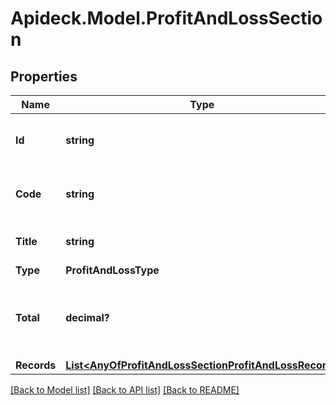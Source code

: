 # Apideck.Model.ProfitAndLossSection

## Properties

Name | Type | Description | Notes
------------ | ------------- | ------------- | -------------
**Id** | **string** | A unique identifier for an object. | [optional] [readonly] 
**Code** | **string** | The account code of the account | [optional] [readonly] 
**Title** | **string** | The name of the account. | [optional] [readonly] 
**Type** | **ProfitAndLossType** |  | [optional] 
**Total** | **decimal?** | The aggregated total of all accounts within this category. | 
**Records** | [**List&lt;AnyOfProfitAndLossSectionProfitAndLossRecord&gt;**](AnyOfProfitAndLossSectionProfitAndLossRecord.md) |  | [optional] 

[[Back to Model list]](../README.md#documentation-for-models) [[Back to API list]](../README.md#documentation-for-api-endpoints) [[Back to README]](../README.md)

